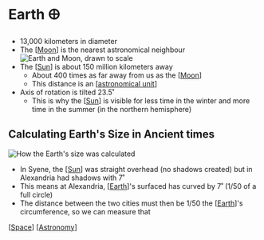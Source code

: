 # Earth 🜨

- 13,000 kilometers in diameter
- The [[Moon]] is the nearest astronomical neighbour
  ![Earth and Moon, drawn to scale](/assets/second-brain/2020-09-06-21-03-09.png)
- The [[Sun]] is about 150 million kilometers away
  - About 400 times as far away from us as the [[Moon]]
  - This distance is an [[astronomical unit]]
- Axis of rotation is tilted 23.5˚
  - This is why the [[Sun]] is visible for less time in the winter and more time in the summer (in the northern hemisphere)

## Calculating Earth's Size in Ancient times

![How the Earth's size was calculated](/assets/second-brain/2020-09-10-13-32-35.png)

- In Syene, the [[Sun]] was straight overhead (no shadows created) but in Alexandria had shadows with 7˚
- This means at Alexandria, [[Earth]]'s surfaced has curved by 7˚ (1/50 of a full circle)
- The distance between the two cities must then be 1/50 the [[Earth]]'s circumference, so we can measure that

[[Space]] [[Astronomy]]

[//begin]: # "Autogenerated link references for markdown compatibility"
[Moon]: moon "Moon"
[Sun]: sun "Sun"
[astronomical unit]: astronomical-unit "Astronomical Unit"
[Earth]: earth "Earth 🜨"
[Space]: space "Space"
[Astronomy]: astronomy "Astronomy"
[//end]: # "Autogenerated link references"
